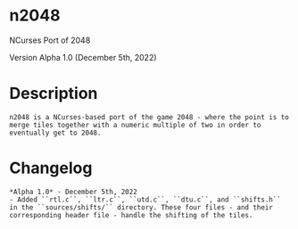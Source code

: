 # n2048
NCurses Port of 2048

Version Alpha 1.0 (December 5th, 2022)

# Description
	n2048 is a NCurses-based port of the game 2048 - where the point is to merge tiles together with a numeric multiple of two in order to eventually get to 2048.

# Changelog
	
	*Alpha 1.0* - December 5th, 2022
	- Added ``rtl.c``, ``ltr.c``, ``utd.c``, ``dtu.c``, and ``shifts.h`` in the ``sources/shifts/`` directory. These four files - and their corresponding header file - handle the shifting of the tiles.
